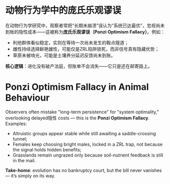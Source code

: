 # 动物行为学中的庞氏乐观谬误

在动物行为学研究中，观察者常把“长期未崩溃”误认为“系统已达最优”，忽视尚未到账的隐性成本——这被称为**庞氏乐观谬误（Ponzi Optimism Fallacy）**。例如：
- 利他群体看似稳定，实则在等待一次尚未发生的鞍点隧道；
- 雌性持续选择鲜艳雄性，可能仅是ZRL陷阱锁死，而非信号真有隐藏优势；
- 草原未被啃光，可能是土壤养分延迟反馈尚未到账。

**核心逻辑**：进化没有破产法庭，但账单不会消失——它只是还在邮寄路上。


# Ponzi Optimism Fallacy in Animal Behaviour

Observers often mistake "long-term persistence" for "system optimality," overlooking delayed隐性 costs — this is the **Ponzi Optimism Fallacy**. Examples:
- Altruistic groups appear stable while still awaiting a saddle-crossing tunnel;
- Females keep choosing bright males, locked in a ZRL trap, not because the signal holds hidden benefits;
- Grasslands remain ungrazed only because soil-nutrient feedback is still in the mail.

**Take-home**: evolution has no bankruptcy court, but the bill never vanishes — it’s simply on its way.
